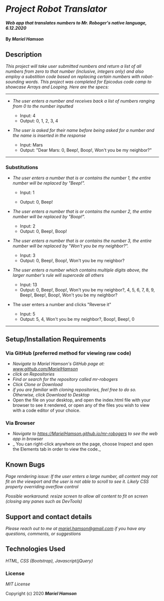 # _Project Robot Translator_

#### _Web app that translates numbers to Mr. Roboger's native language, 6.12.2020_

#### By _**Mariel Hamson**_

## Description

_This project will take user submitted numbers and return a list of all numbers from zero to that number (inclusive, integers only) and also employ a substition code based on replacing certain numbers with robot-sounding words. This project was completed for Epicodus code camp to showcase Arrays and Looping. Here are the specs:_


---
* _The user enters a number and receives back a list of numbers ranging from 0 to the number inputted_

  * Input: 4
  * Output: 0, 1, 2, 3, 4

* _The user is asked for their name before being asked for a number and the name is inserted in the response_
  * Input: Mars
  * Output: "Dear Mars: 0, Beep!, Boop!, Won't you be my neighbor?"
---


### Substitutions

* _The user enters a number that is or contains the number 1, the entire number will be replaced by "Beep!"._ 

  * Input: 1

  * Output: 0, Beep!

* _The user enters a number that is or contains the number 2, the entire number will be replaced by "Boop!"._

  * Input: 2
  * Output: 0, Beep!, Boop!

* _The user enters a number that is or contains the number 3, the entire number will be replaced by "Won't you be my neighbor?"._

  * Input: 3
  * Output: 0, Beep!, Boop!, Won't you be my neighbor?

* _The user enters a number which contains multiple digits above, the larger number's rule will supercede all others_
  
  * Input: 13
  * Output: 0, Beep!, Boop!, Won't you be my neighbor?, 4, 5, 6, 7, 8, 9, Beep!, Beep!, Boop!, Won't you be my neighbor?

* The user enters a number and clicks "Reverse it"

  * Input: 5
  * Output: 5, 4, Won't you be my neighbor?, Boop!, Beep!, 0
---



## Setup/Installation Requirements

### Via GitHub (preferred method for viewing raw code)
* _Navigate to Mariel Hamson's GitHub page at: www.github.com/MarielHamson_
* _click on Repositories_
* _Find or search for the repository called mr-robogers_
* _Click Clone or Download_
* _if you are familiar with cloning repositories, feel free to do so. Otherwise, click Download to Desktop_
* Open the file on your desktop, and open the index.html file with your browser to see it rendered, or open any of the files you wish to view with a code editor of your choice. 

### Via Browser 
* _Navigate to https://MarielHamson.github.io/mr-robogers to see the web app in browser_
* _ You can right-click anywhere on the page, choose Inspect and open the Elements tab in order to view the code._


## Known Bugs

_Page rendering issue: If the user enters a large number, all content may not fit on the viewport and the user is not able to scroll to see it. Likely CSS property overriding overflow control_

_Possible workaround: resize screen to allow all content to fit on screen (closing any panes such as DevTools)_

## Support and contact details

_Please reach out to me at mariel.hamson@gmail.com if you have any questions, comments, or suggestions_

## Technologies Used

_HTML, CSS (Bootstrap), Javascript(jQuery)_

### License

*MIT License*

Copyright (c) 2020 **_Mariel Hamson_**